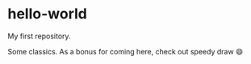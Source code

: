 # hello-world
My first repository.

Some classics.
As a bonus for coming here, check out speedy draw :smile:
